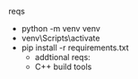 reqs
- python -m venv venv
- venv\Scripts\activate
- pip install -r requirements.txt
    - addtional reqs:
    - C++ build tools 
